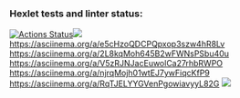 ### Hexlet tests and linter status:
[![Actions Status](https://github.com/Kachabery/frontend-project-lvl1/workflows/hexlet-check/badge.svg)](https://github.com/Kachabery/frontend-project-lvl1/actions)<a href=https://codeclimate.com/github/codeclimate/codeclimate/maintainability><img src=https://api.codeclimate.com/v1/badges/a99a88d28ad37a79dbf6/maintainability /></a>
https://asciinema.org/a/e5cHzoQDCPQpxop3szw4hR8Lv
https://asciinema.org/a/2L8kqMoh645B2wFWNsPSbu40u
https://asciinema.org/a/V5zRJNJacEuwolCa27rhbRWPO
https://asciinema.org/a/njrqMojh01wtEJ7ywFiqcKfP9
https://asciinema.org/a/RqTJELYYGVenPgowiavyyL82G
<a href="https://codeclimate.com/github/Kachabery/frontend-project-lvl1/maintainability"><img src="https://api.codeclimate.com/v1/badges/7c1a84c6c911e949c857/maintainability" /></a>